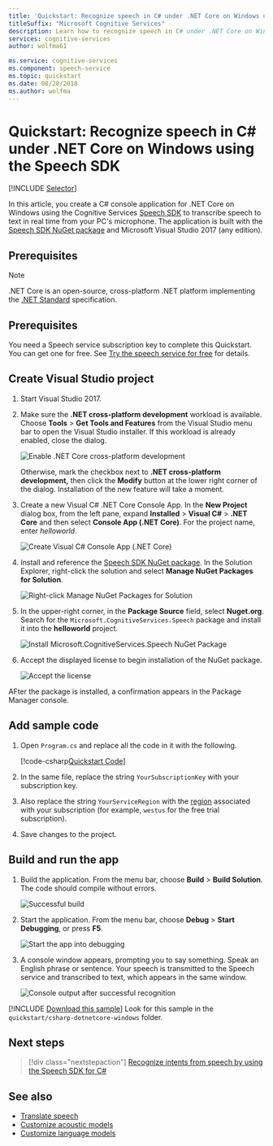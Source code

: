 ```yaml
---
title: 'Quickstart: Recognize speech in C# under .NET Core on Windows using the Cognitive Services Speech SDK'
titleSuffix: "Microsoft Cognitive Services"
description: Learn how to recognize speech in C# under .NET Core on Windows using the Cognitive Services Speech SDK
services: cognitive-services
author: wolfma61

ms.service: cognitive-services
ms.component: speech-service
ms.topic: quickstart
ms.date: 08/28/2018
ms.author: wolfma
---
```


# Quickstart: Recognize speech in C# under .NET Core on Windows using the Speech SDK

[!INCLUDE [Selector](../../../includes/cognitive-services-speech-service-quickstart-selector.md)]

In this article, you create a C# console application for .NET Core on Windows using the Cognitive Services [Speech SDK](speech-sdk.md) to transcribe speech to text in real time from your PC's microphone. The application is built with the [Speech SDK NuGet package](https://aka.ms/csspeech/nuget) and Microsoft Visual Studio 2017 (any edition).

## Prerequisites

> [!NOTE]
> .NET Core is an open-source, cross-platform .NET platform implementing the [.NET Standard](https://docs.microsoft.com/dotnet/standard/net-standard) specification.

## Prerequisites

You need a Speech service subscription key to complete this Quickstart. You can get one for free. See [Try the speech service for free](get-started.md) for details.


## Create Visual Studio project

1. Start Visual Studio 2017.

1. Make sure the **.NET cross-platform development** workload is available. Choose **Tools** \> **Get Tools and Features** from the Visual Studio menu bar to open the Visual Studio installer. If this workload is already enabled, close the dialog.

    ![Enable .NET Core cross-platform development](media/sdk/vs-enable-net-core-workload.png)

    Otherwise, mark the checkbox next to **.NET cross-platform development,** then click the **Modify** button at the lower right corner of the dialog. Installation of the new feature will take a moment.

1. Create a new Visual C# .NET Core Console App. In the **New Project** dialog box, from the left pane, expand **Installed** \> **Visual C#** \> **.NET Core** and then select **Console App (.NET Core)**. For the project name, enter *helloworld*.

    ![Create Visual C# Console App (.NET Core)](media/sdk/qs-csharp-dotnetcore-windows-01-new-console-app.png "Create Visual C# Console App (.NET Core)")

1. Install and reference the [Speech SDK NuGet package](https://aka.ms/csspeech/nuget). In the Solution Explorer, right-click the solution and select **Manage NuGet Packages for Solution**.

    ![Right-click Manage NuGet Packages for Solution](media/sdk/qs-csharp-dotnetcore-windows-02-manage-nuget-packages.png "Manage NuGet Packages for Solution")

1. In the upper-right corner, in the **Package Source** field, select **Nuget.org**. Search for the `Microsoft.CognitiveServices.Speech` package and install it into the **helloworld** project.

    ![Install Microsoft.CognitiveServices.Speech NuGet Package](media/sdk/qs-csharp-dotnetcore-windows-03-nuget-install-0.5.0.png "Install Nuget package")

1. Accept the displayed license to begin installation of the NuGet package.

    ![Accept the license](media/sdk/qs-csharp-dotnetcore-windows-04-nuget-license.png "Accept the license")

AFter the package is installed, a confirmation appears in the Package Manager console.


## Add sample code

1. Open `Program.cs` and replace all the code in it with the following.

    [!code-csharp[Quickstart Code](~/samples-cognitive-services-speech-sdk/quickstart/csharp-dotnetcore-windows/helloworld/Program.cs#code)]

1. In the same file, replace the string `YourSubscriptionKey` with your subscription key.

1. Also replace the string `YourServiceRegion` with the [region](regions.md) associated with your subscription (for example, `westus` for the free trial subscription).

1. Save changes to the project.

## Build and run the app

1. Build the application. From the menu bar, choose **Build** > **Build Solution**. The code should compile without errors.

    ![Successful build](media/sdk/qs-csharp-dotnetcore-windows-05-build.png "Successful build")

1. Start the application. From the menu bar, choose **Debug** > **Start Debugging**, or press **F5**.

    ![Start the app into debugging](media/sdk/qs-csharp-dotnetcore-windows-06-start-debugging.png "Start the app into debugging")

1. A console window appears, prompting you to say something. Speak an English phrase or sentence. Your speech is transmitted to the Speech service and transcribed to text, which appears in the same window.

    ![Console output after successful recognition](media/sdk/qs-csharp-dotnetcore-windows-07-console-output.png "Console output after successful recognition")

[!INCLUDE [Download this sample](../../../includes/cognitive-services-speech-service-speech-sdk-sample-download-h2.md)]
Look for this sample in the `quickstart/csharp-dotnetcore-windows` folder.

## Next steps

> [!div class="nextstepaction"]
> [Recognize intents from speech by using the Speech SDK for C#](how-to-recognize-intents-from-speech-csharp.md)

## See also

- [Translate speech](how-to-translate-speech-csharp.md)
- [Customize acoustic models](how-to-customize-acoustic-models.md)
- [Customize language models](how-to-customize-language-model.md)
